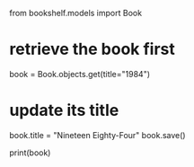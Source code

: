 from bookshelf.models import Book

# retrieve the book first
book = Book.objects.get(title="1984")

# update its title
book.title = "Nineteen Eighty-Four"
book.save()

print(book)
